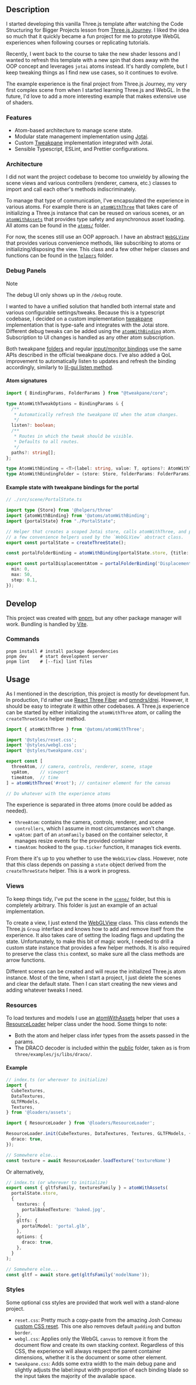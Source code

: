 ## Description

I started developing this vanilla Three.js template after watching the Code Structuring for Bigger Projects lesson from [Three.js Journey](https://threejs-journey.com/). I liked the idea so much that it quickly became a fun project for me to prototype WebGL experiences when following courses or replicating tutorials.

Recently, I went back to the course to take the new shader lessons and I wanted to refresh this template with a new spin that does away with the OOP concept and leverages `jotai` atoms instead. It's hardly complete, but I keep tweaking things as I find new use cases, so it continues to evolve.

The example experience is the final project from Three.js Journey, my very first complex scene from when I started learning Three.js and WebGL. In the future, I'd love to add a more interesting example that makes extensive use of shaders.

### Features

- Atom-based architecture to manage scene state.
- Modular state management implementation using [Jotai](https://jotai.org).
- Custom [Tweakpane](https://tweakpane.github.io/docs/) implementation integrated with Jotai.
- Sensible Typescript, ESLint, and Prettier configurations.

### Architecture

I did not want the project codebase to become too unwieldy by allowing the scene views and various controllers (renderer, camera, etc.) classes to import and call each other's methods indiscriminately.

To manage that type of communication, I've encapsulated the experience in various atoms. For example there is an [`atomWithThree`](./src/atoms/atomWithThree.ts) that takes care of initializing a Three.js instance that can be reused on various scenes, or an [`atomWithAssets`](./src/atoms/atomWithAssets) that provides type safety and asynchronous asset loading. All atoms can be found in the [`atoms/`](./src/atoms) folder. 

For now, the scenes still use an OOP approach. I have an abstract [`WebGLView`](./src/helpers/three/WebGLView.ts) that provides various convenience methods, like subscribing to atoms or initializing/disposing the view. This class and a few other helper classes and functions can be found in the [`helpers`](./src/helpers) folder.

### Debug Panels

> [!NOTE]
> The debug UI only shows up in the `/debug` route.

I wanted to have a unified solution that handled both internal state and various configurable settings/tweaks. Because this is a typescript codebase, I decided on a custom implementation [tweakpane](https://github.com/cocopon/tweakpane) implementation that is type-safe and integrates with the Jotai store. Different debug tweaks can be added using the [`atomWithBinding`](./src/atoms/atomWithBinding.ts) atom. Subscription to UI changes is handled as any other atom subscription.

Both tweakpane [folders](https://tweakpane.github.io/docs/ui-components/#folder) and regular [input/monitor bindings](https://tweakpane.github.io/docs/input-bindings/) use the same APIs described in the official tweakpane docs. I've also added a QoL improvement to automatically listen to updates and refresh the binding accordingly, similarly to [lil-gui listen method](https://lil-gui.georgealways.com/#Controller#listen).

#### Atom signatures

```ts
import { BindingParams, FolderParams } from "@tweakpane/core";

type AtomWithTweakOptions = BindingParams & {
  /**
   * Automatically refresh the tweakpane UI when the atom changes.
   */
  listen?: boolean;
  /**
   * Routes in which the tweak should be visible.
   * Defaults to all routes.
   */
  paths?: string[];
};

type AtomWithBinding = <T>(label: string, value: T, options?: AtomWithTweakOptions) => WritableAtom<T, [arg: T], void>;
type AtomWithBindingFolder = (store: Store, folderParams: FolderParams) => AtomWithBinding;
```

#### Example state with tweakpane bindings for the portal

```ts
// ./src/scene/PortalState.ts

import type {Store} from '@helpers/three'
import {atomWithBinding} from '@atoms/atomWithBinding';
import {portalState} from "./PortalState";

// Helper that creates a scoped Jotai store, calls atomWithThree, and provides
// a few convenience helpers used by the `WebGLView` abstract class.
export const portalState = createThreeState();

const portalFolderBinding = atomWithBinding(portalState.store, {title: 'Portal'});

export const portalDisplacementAtom = portalFolderBinding('Displacement', 5.0, {
  min: 0,
  max: 50,
  step: 0.1,
});
```

## Develop

This project was created with [pnpm](https://pnpm.io), but any other package manager will work. Bundling is handled by [Vite](https://vitejs.dev).

### Commands

```shell
pnpm install # install package dependencies
pnpm dev     # start development server
pnpm lint    # [--fix] lint files
```

## Usage

As I mentioned in the description, this project is mostly for development fun. In production, I'd rather use [React Three Fiber](https://github.com/pmndrs/react-three-fiber) and [pmndrs/drei](https://github.com/pmndrs/drei). However, it should be easy to integrate it within other codebases. A Three.js experience can be started by either initializing the `atomWithThree` atom, or calling the `createThreeState` helper method.

```ts
import { atomWithThree } from '@atoms/atomWithThree';

import '@styles/reset.css';
import '@styles/webgl.css';
import '@styles/tweakpane.css';

export const [
  threeAtom, // camera, controls, renderer, scene, stage
  vpAtom,    // viewport
  timeAtom,  // time
] = atomWithThree('#root'); // container element for the canvas

// Do whatever with the experience atoms
```

The experience is separated in three atoms (more could be added as needed).
- `threeAtom`: contains the camera, controls, renderer, and scene `controllers`, which I assume in most circumstances won't change.
- `vpAtom`: part of an `atomFamily` based on the container selector, it manages resize events for the provided container
- `timeAtom`: hooked to the `gsap.ticker` function, it manages tick events.

From there it's up to you whether to use the `WebGLView` class. However, note that this class depends on passing a `state` object derived from the `createThreeState` helper. This is a work in progress.

### Views

To keep things tidy, I've put the scene in the [`scene/`](src/scene) folder, but this is completely arbitrary. This folder is just an example of an actual implementation.

To create a view, I just extend the [WebGLView](src/helpers/three/WebGLView.ts) class. This class extends the Three.js `Group` interface and knows how to add and remove itself from the experience. It also takes care of setting the loading flags and updating the state. Unfortunately, to make this bit of magic work, I needed to drill a custom state instance that provides a few helper methods. It is also required to preserve the class `this` context, so make sure all the class methods are arrow functions.

Different scenes can be created and will reuse the initialized Three.js atom instance. Most of the time, when I start a project, I just delete the scenes and clear the default state. Then I can start creating the new views and adding whatever tweaks I need.

### Resources

To load textures and models I use an [atomWithAssets](./src/atoms/atomWithAssets.ts) helper that uses a [ResourceLoader](src/loaders/ResourceLoader.ts) helper class under the hood. Some things to note:

- Both the atom and helper class infer types from the assets passed in the params.
- The DRACO decoder is included within the [public](public) folder, taken as is from `three/examples/js/libs/draco/`.

#### Example

```ts
// index.ts (or wherever to initialize)
import {
  CubeTextures,
  DataTextures,
  GLTFModels,
  Textures,
} from '@loaders/assets';

import { ResourceLoader } from '@loaders/ResourceLoader';

ResourceLoader.init(CubeTextures, DataTextures, Textures, GLTFModels, {
  draco: true,
});

// Somewhere else...
const texture = await ResourceLoader.loadTexture('textureName')
```

Or alternatively,

```ts
// index.ts (or wherever to initialize)
export const { gltfsFamily, texturesFamily } = atomWithAssets(
  portalState.store,
  {
    textures: {
      portalBakedTexture: 'baked.jpg',
    },
    gltfs: {
      portalModel: 'portal.glb',
    },
    options: {
      draco: true,
    },
  }
);

// Somewhere else...
const gltf = await store.get(gltfsFamily('modelName'));
```

### Styles

Some optional css styles are provided that work well with a stand-alone project.

- `reset.css`: Pretty much a copy-paste from the amazing Josh Comeau [custom CSS reset](https://www.joshwcomeau.com/css/custom-css-reset/). This one also removes default `padding` and button `border`.
- `webgl.css`: Applies only the WebGL `canvas` to remove it from the document flow and create its own stacking context. Regardless of this CSS, the experience will always respect the parent container dimensions, whether it is the document or some other element.
- `tweakpane.css`: Adds some extra width to the main debug pane and slightly adjusts the label:input width proportion of each binding blade so the input takes the majority of the available space.
